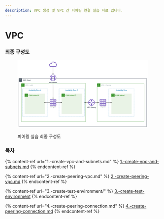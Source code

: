 ```yaml
---
description: VPC 생성 및 VPC 간 피어링 연결 실습 자료 입니다.
---
```


# VPC

### 최종 구성도

<figure><img src="../.gitbook/assets/image (8).png" alt=""><figcaption><p>피어링 실습 최종 구성도</p></figcaption></figure>

### 목차

{% content-ref url="1.-create-vpc-and-subnets.md" %}
[1.-create-vpc-and-subnets.md](1.-create-vpc-and-subnets.md)
{% endcontent-ref %}

{% content-ref url="2.-create-peering-vpc.md" %}
[2.-create-peering-vpc.md](2.-create-peering-vpc.md)
{% endcontent-ref %}

{% content-ref url="3.-create-test-environment/" %}
[3.-create-test-environment](3.-create-test-environment/)
{% endcontent-ref %}

{% content-ref url="4.-create-peering-connection.md" %}
[4.-create-peering-connection.md](4.-create-peering-connection.md)
{% endcontent-ref %}
